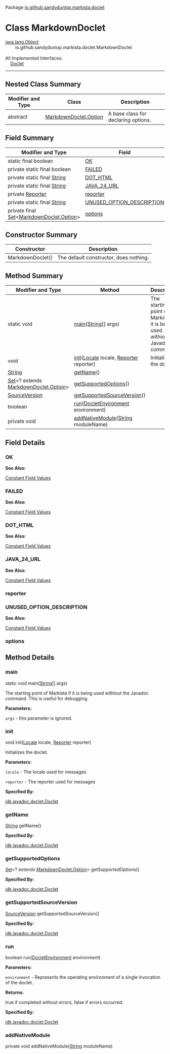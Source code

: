 Package [io.github.sandydunlop.markista.doclet](index.md)

# Class MarkdownDoclet
[java.lang.Object](https://docs.oracle.com/en/java/javase/24/docs/api/java.base/java/lang/Object.html)<br/>
&nbsp;&nbsp;&nbsp;&nbsp;&nbsp;&nbsp;&nbsp;&nbsp;io.github.sandydunlop.markista.doclet.MarkdownDoclet<br/>
<br/>
All Implemented Interfaces:<br/>
&nbsp;&nbsp;&nbsp;&nbsp;[Doclet](https://docs.oracle.com/en/java/javase/24/docs/api/jdk.javadoc/jdk/javadoc/doclet/Doclet.html)


----


## Nested Class Summary

| Modifier and Type | Class                                             | Description                         |
|-------------------|---------------------------------------------------|-------------------------------------|
| abstract          | [MarkdownDoclet.Option](MarkdownDoclet.Option.md) | A base class for declaring options. |

## Field Summary

| Modifier and Type                                                                                                                                             | Field                                                   | Description |
|---------------------------------------------------------------------------------------------------------------------------------------------------------------|---------------------------------------------------------|-------------|
| static final boolean                                                                                                                                          | [OK](#ok)                                               |             |
| private static final boolean                                                                                                                                  | [FAILED](#failed)                                       |             |
| private static final [String](https://docs.oracle.com/en/java/javase/24/docs/api/java.base/java/lang/String.html)                                             | [DOT_HTML](#dot_html)                                   |             |
| private static final [String](https://docs.oracle.com/en/java/javase/24/docs/api/java.base/java/lang/String.html)                                             | [JAVA_24_URL](#java_24_url)                             |             |
| private [Reporter](https://docs.oracle.com/en/java/javase/24/docs/api/jdk.javadoc/jdk/javadoc/doclet/Reporter.html)                                           | [reporter](#reporter)                                   |             |
| private static final [String](https://docs.oracle.com/en/java/javase/24/docs/api/java.base/java/lang/String.html)                                             | [UNUSED_OPTION_DESCRIPTION](#unused_option_description) |             |
| private final [Set](https://docs.oracle.com/en/java/javase/24/docs/api/java.base/java/util/Set.html)&lt;[MarkdownDoclet.Option](MarkdownDoclet.Option.md)&gt; | [options](#options)                                     |             |

## Constructor Summary

| Constructor      | Description                            |
|------------------|----------------------------------------|
| MarkdownDoclet() | The default constructor, does nothing. |

## Method Summary

| Modifier and Type                                                                                                                                         | Method                                                                                                                                                                                                                                   | Description                                                                      |
|-----------------------------------------------------------------------------------------------------------------------------------------------------------|------------------------------------------------------------------------------------------------------------------------------------------------------------------------------------------------------------------------------------------|----------------------------------------------------------------------------------|
| static void                                                                                                                                               | [main](#main)([String](https://docs.oracle.com/en/java/javase/24/docs/api/java.base/java/lang/String.html)\[] args)                                                                                                                      | The starting point of Markista if it is being used withiout the Javadoc command. |
| void                                                                                                                                                      | [init](#init)([Locale](https://docs.oracle.com/en/java/javase/24/docs/api/java.base/java/util/Locale.html) locale, [Reporter](https://docs.oracle.com/en/java/javase/24/docs/api/jdk.javadoc/jdk/javadoc/doclet/Reporter.html) reporter) | Initializes the doclet.                                                          |
| [String](https://docs.oracle.com/en/java/javase/24/docs/api/java.base/java/lang/String.html)                                                              | [getName](#getname)()                                                                                                                                                                                                                    |                                                                                  |
| [Set](https://docs.oracle.com/en/java/javase/24/docs/api/java.base/java/util/Set.html)&lt;? extends [MarkdownDoclet.Option](MarkdownDoclet.Option.md)&gt; | [getSupportedOptions](#getsupportedoptions)()                                                                                                                                                                                            |                                                                                  |
| [SourceVersion](https://docs.oracle.com/en/java/javase/24/docs/api/java.compiler/javax/lang/model/SourceVersion.html)                                     | [getSupportedSourceVersion](#getsupportedsourceversion)()                                                                                                                                                                                |                                                                                  |
| boolean                                                                                                                                                   | [run](#run)([DocletEnvironment](https://docs.oracle.com/en/java/javase/24/docs/api/jdk.javadoc/jdk/javadoc/doclet/DocletEnvironment.html) environment)                                                                                   |                                                                                  |
| private void                                                                                                                                              | [addNativeModule](#addnativemodule)([String](https://docs.oracle.com/en/java/javase/24/docs/api/java.base/java/lang/String.html) moduleName)                                                                                             |                                                                                  |

## Field Details

### OK



**See Also:**


[Constant Field Values](../constant-values.md)


### FAILED



**See Also:**


[Constant Field Values](../constant-values.md)


### DOT_HTML



**See Also:**


[Constant Field Values](../constant-values.md)


### JAVA_24_URL



**See Also:**


[Constant Field Values](../constant-values.md)


### reporter



### UNUSED_OPTION_DESCRIPTION



**See Also:**


[Constant Field Values](../constant-values.md)


### options




## Method Details

### main

static void main([String](https://docs.oracle.com/en/java/javase/24/docs/api/java.base/java/lang/String.html)\[] args)

The starting point of Markista if it is being used
withiout the Javadoc command. This is useful for debugging.

**Parameters:**

`args` - this parameter is ignored.

### init

void init([Locale](https://docs.oracle.com/en/java/javase/24/docs/api/java.base/java/util/Locale.html) locale, [Reporter](https://docs.oracle.com/en/java/javase/24/docs/api/jdk.javadoc/jdk/javadoc/doclet/Reporter.html) reporter)

Initializes the doclet.

**Parameters:**

`locale` - The locale used for messages

`reporter` - The reporter used for messages

**Specified By:**

[jdk.javadoc.doclet.Doclet](https://docs.oracle.com/en/java/javase/24/docs/api/jdk.javadoc/jdk/javadoc/doclet/Doclet.html)

### getName

[String](https://docs.oracle.com/en/java/javase/24/docs/api/java.base/java/lang/String.html) getName()



**Specified By:**

[jdk.javadoc.doclet.Doclet](https://docs.oracle.com/en/java/javase/24/docs/api/jdk.javadoc/jdk/javadoc/doclet/Doclet.html)

### getSupportedOptions

[Set](https://docs.oracle.com/en/java/javase/24/docs/api/java.base/java/util/Set.html)&lt;? extends [MarkdownDoclet.Option](MarkdownDoclet.Option.md)&gt; getSupportedOptions()



**Specified By:**

[jdk.javadoc.doclet.Doclet](https://docs.oracle.com/en/java/javase/24/docs/api/jdk.javadoc/jdk/javadoc/doclet/Doclet.html)

### getSupportedSourceVersion

[SourceVersion](https://docs.oracle.com/en/java/javase/24/docs/api/java.compiler/javax/lang/model/SourceVersion.html) getSupportedSourceVersion()



**Specified By:**

[jdk.javadoc.doclet.Doclet](https://docs.oracle.com/en/java/javase/24/docs/api/jdk.javadoc/jdk/javadoc/doclet/Doclet.html)

### run

boolean run([DocletEnvironment](https://docs.oracle.com/en/java/javase/24/docs/api/jdk.javadoc/jdk/javadoc/doclet/DocletEnvironment.html) environment)



**Parameters:**

`environment` - Represents the operating environment of a single invocation of the doclet.

**Returns:**

true if completed without errors, false if errors occurred.

**Specified By:**

[jdk.javadoc.doclet.Doclet](https://docs.oracle.com/en/java/javase/24/docs/api/jdk.javadoc/jdk/javadoc/doclet/Doclet.html)

### addNativeModule

private void addNativeModule([String](https://docs.oracle.com/en/java/javase/24/docs/api/java.base/java/lang/String.html) moduleName)



